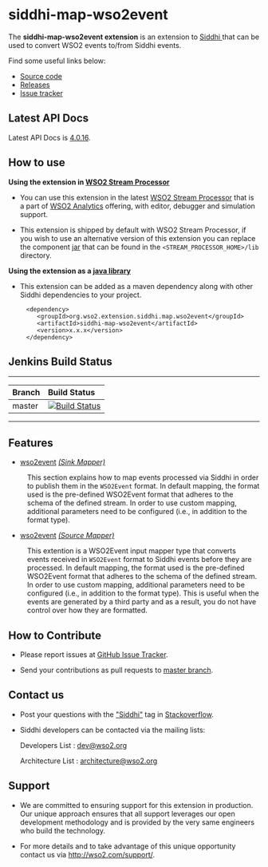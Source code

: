 siddhi-map-wso2event
======================================

The **siddhi-map-wso2event extension** is an extension to <a target="_blank" href="https://wso2.github.io/siddhi">Siddhi
</a> that  can be used to convert WSO2 events to/from Siddhi events.

Find some useful links below:

* <a target="_blank" href="https://github.com/wso2-extensions/siddhi-map-wso2event">Source code</a>
* <a target="_blank" href="https://github.com/wso2-extensions/siddhi-map-wso2event/releases">Releases</a>
* <a target="_blank" href="https://github.com/wso2-extensions/siddhi-map-wso2event/issues">Issue tracker</a>

## Latest API Docs 

Latest API Docs is <a target="_blank" href="https://wso2-extensions.github.io/siddhi-map-wso2event/api/4.0.16">4.0.16</a>.

## How to use 

**Using the extension in <a target="_blank" href="https://github.com/wso2/product-sp">WSO2 Stream Processor</a>**

* You can use this extension in the latest <a target="_blank" href="https://github.com/wso2/product-sp/releases">WSO2 Stream Processor</a> that is a part of <a target="_blank" href="http://wso2.com/analytics?utm_source=gitanalytics&utm_campaign=gitanalytics_Jul17">WSO2 Analytics</a> offering, with editor, debugger and simulation support. 

* This extension is shipped by default with WSO2 Stream Processor, if you wish to use an alternative version of this extension you can replace the component <a target="_blank" href="https://github.com/wso2-extensions/siddhi-map-wso2event/releases">jar</a> that can be found in the `<STREAM_PROCESSOR_HOME>/lib` directory.

**Using the extension as a <a target="_blank" href="https://wso2.github.io/siddhi/documentation/running-as-a-java-library">java library</a>**

* This extension can be added as a maven dependency along with other Siddhi dependencies to your project.

```
     <dependency>
        <groupId>org.wso2.extension.siddhi.map.wso2event</groupId>
        <artifactId>siddhi-map-wso2event</artifactId>
        <version>x.x.x</version>
     </dependency>
```

## Jenkins Build Status

---

|  Branch | Build Status |
| :------ |:------------ | 
| master  | [![Build Status](https://wso2.org/jenkins/job/siddhi/job/siddhi-map-wso2event/badge/icon)](https://wso2.org/jenkins/job/siddhi/job/siddhi-map-wso2event/) |

---

## Features

* <a target="_blank" href="https://wso2-extensions.github.io/siddhi-map-wso2event/api/4.0.16/#wso2event-sink-mapper">wso2event</a> *<a target="_blank" href="https://wso2.github.io/siddhi/documentation/siddhi-4.0/#sink-mapper">(Sink Mapper)</a>*<br><div style="padding-left: 1em;"><p>This section explains how to map events processed via Siddhi in order to publish them in the <code>WSO2Event</code> format. In default mapping, the format used is the pre-defined WSO2Event format that adheres to the schema of the defined stream. In order to use custom mapping, additional parameters need to be configured (i.e., in addition to the format type).<br></p></div>
* <a target="_blank" href="https://wso2-extensions.github.io/siddhi-map-wso2event/api/4.0.16/#wso2event-source-mapper">wso2event</a> *<a target="_blank" href="https://wso2.github.io/siddhi/documentation/siddhi-4.0/#source-mapper">(Source Mapper)</a>*<br><div style="padding-left: 1em;"><p>This extention is a WSO2Event input mapper type that converts events received in <code>WSO2Event</code> format to Siddhi events before they are processed. In default mapping, the format used is the pre-defined WSO2Event format that adheres to the schema of the defined stream. In order to use custom mapping, additional parameters need to be configured (i.e., in addition to the format type). This is useful when the events are generated by a third party and as a result, you do not have control over how they are formatted.<br></p></div>

## How to Contribute
 
  * Please report issues at <a target="_blank" href="https://github.com/wso2-extensions/siddhi-map-wso2event/issues">GitHub Issue Tracker</a>.
  
  * Send your contributions as pull requests to <a target="_blank" href="https://github.com/wso2-extensions/siddhi-map-wso2event/tree/master">master branch</a>. 
 
## Contact us 

 * Post your questions with the <a target="_blank" href="http://stackoverflow.com/search?q=siddhi">"Siddhi"</a> tag in <a target="_blank" href="http://stackoverflow.com/search?q=siddhi">Stackoverflow</a>. 
 
 * Siddhi developers can be contacted via the mailing lists:
 
    Developers List   : [dev@wso2.org](mailto:dev@wso2.org)
    
    Architecture List : [architecture@wso2.org](mailto:architecture@wso2.org)
 
## Support 

* We are committed to ensuring support for this extension in production. Our unique approach ensures that all support leverages our open development methodology and is provided by the very same engineers who build the technology. 

* For more details and to take advantage of this unique opportunity contact us via <a target="_blank" href="http://wso2.com/support?utm_source=gitanalytics&utm_campaign=gitanalytics_Jul17">http://wso2.com/support/</a>. 
